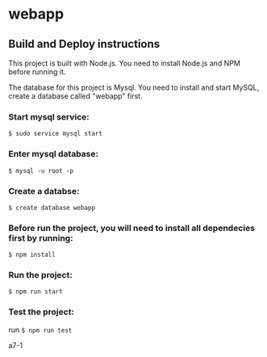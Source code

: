 # webapp
## Build and Deploy instructions
This project is built with Node.js. You need to install Node.js and NPM before running it.

The database for this project is Mysql. You need to install and start MySQL, create a database called "webapp" first. 
### Start mysql service:
`$ sudo service mysql start`
### Enter mysql database:
`$ mysql -u root -p`
### Create a databse:
`$ create database webapp`

### Before run the project, you will need to install all dependecies first by running:
`$ npm install`

### Run the project:
`$ npm run start`

### Test the project:
run `$ npm run test`

a7-1